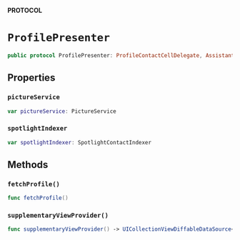 **PROTOCOL**

# `ProfilePresenter`

```swift
public protocol ProfilePresenter: ProfileContactCellDelegate, AssistantCellDelegate, BasicEmployeeCellDelegate, ProfileLocationCellDelegate, ProfileStandardCellDelegate, ProfileHeaderCellDelegate
```

## Properties
### `pictureService`

```swift
var pictureService: PictureService
```

### `spotlightIndexer`

```swift
var spotlightIndexer: SpotlightContactIndexer
```

## Methods
### `fetchProfile()`

```swift
func fetchProfile()
```

### `supplementaryViewProvider()`

```swift
func supplementaryViewProvider() -> UICollectionViewDiffableDataSource<IdentifiableSection, IdentifiableItem>.SupplementaryViewProvider?
```
